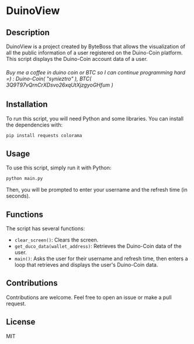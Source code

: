 # DuinoView

## Description
DuinoView is a project created by ByteBoss that allows the visualization of all the public information of a user registered on the Duino-Coin platform. This script displays the Duino-Coin account data of a user.

###### Buy me a coffee in duino coin or BTC so I can continue programming hard =) : Duino-Coin( "synieztro" ), BTC( 3Q9T97vQrnCrXDsvo26xqUtXjzgyoGHfum )

## Installation
To run this script, you will need Python and some libraries. You can install the dependencies with:

```bash
pip install requests colorama
```

## Usage

To use this script, simply run it with Python:

```bash
python main.py
```

Then, you will be prompted to enter your username and the refresh time (in seconds).

## Functions

The script has several functions:

- `clear_screen()`: Clears the screen.
- `get_duco_data(wallet_address)`: Retrieves the Duino-Coin data of the user.
- `main()`: Asks the user for their username and refresh time, then enters a loop that retrieves and displays the user's Duino-Coin data.

## Contributions

Contributions are welcome. Feel free to open an issue or make a pull request.

## License

MIT
